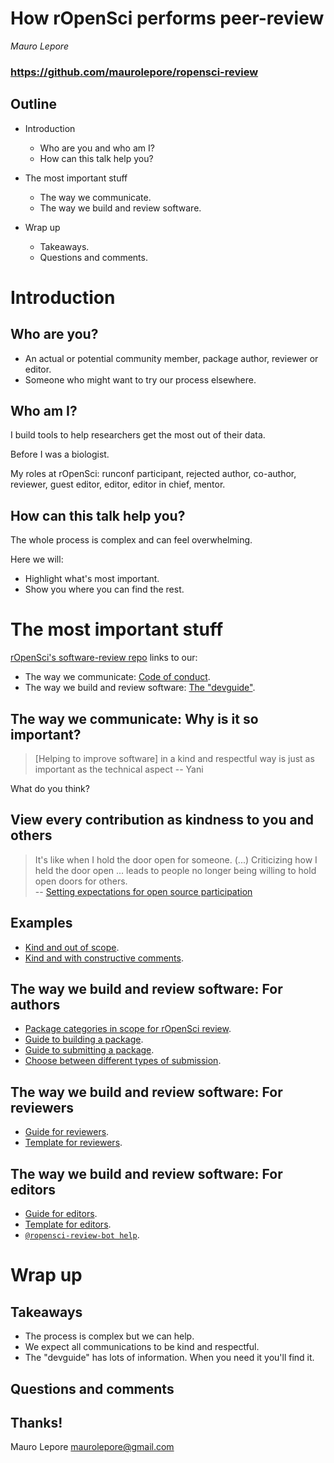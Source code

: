 # How rOpenSci performs peer-review

*Mauro Lepore*

### <https://github.com/maurolepore/ropensci-review>

## Outline

* Introduction
  * Who are you and who am I?
  * How can this talk help you?
  
* The most important stuff
  * The way we communicate.
  * The way we build and review software.

* Wrap up
  * Takeaways.
  * Questions and comments.

# Introduction

## Who are you?

* An actual or potential community member, package author, reviewer or editor.
* Someone who might want to try our process elsewhere.

## Who am I?

I build tools to help researchers get the most out of their data.

Before I was a biologist.

My roles at rOpenSci: runconf participant, rejected author, co-author, reviewer,
guest editor, editor, editor in chief, mentor.

## How can this talk help you?

The whole process is complex and can feel overwhelming. 

Here we will:

* Highlight what's most important.
* Show you where you can find the rest.

# The most important stuff

[rOpenSci's software-review repo](https://github.com/ropensci/software-review) links to our: 

* The way we communicate: [Code of conduct](https://ropensci.org/code-of-conduct/).
* The way we build and review software: [The "devguide"](https://devguide.ropensci.org/).

## The way we communicate: Why is it so important?

> [Helping to improve software] in a kind and respectful way is just as
important as the technical aspect -- Yani

What do you think?

## View every contribution as kindness to you and others

> It's like when I hold the door open for someone. (...) Criticizing how I held the
door open ... leads to people no longer being willing to hold open doors for
others.  
> -- [Setting expectations for open source
participation](https://snarky.ca/setting-expectations-for-open-source-participation/amp/)


## Examples

* [Kind and out of scope](https://github.com/ropensci/software-review/issues/584#issuecomment-1485388417).
* [Kind and with constructive comments](https://github.com/ropensci/software-review/issues/577#issuecomment-1494333794).

## The way we build and review software: For authors

* [Package categories in scope for rOpenSci review](https://devguide.ropensci.org/softwarereview_policies.html#package-categories).
* [Guide to building a package](https://devguide.ropensci.org/building.html).
* [Guide to submitting a package](https://devguide.ropensci.org/authors-guide.html).
* [Choose between different types of submission](https://github.com/ropensci/software-review/issues/new/choose).

## The way we build and review software: For reviewers

* [Guide for reviewers](https://devguide.ropensci.org/reviewerguide.html).
* [Template for reviewers](https://devguide.ropensci.org/reviewtemplate.html).

## The way we build and review software: For editors

* [Guide for editors](https://devguide.ropensci.org/editorguide.html).
* [Template for editors](https://devguide.ropensci.org/editortemplate.html).
* [`@ropensci-review-bot help`](https://github.com/ropensci/software-review/issues/584#issuecomment-1483493673).

# Wrap up

## Takeaways

* The process is complex but we can help.
* We expect all communications to be kind and respectful.
* The "devguide" has lots of information. When you need it you'll find it.

## Questions and comments

## Thanks!

Mauro Lepore
maurolepore@gmail.com

